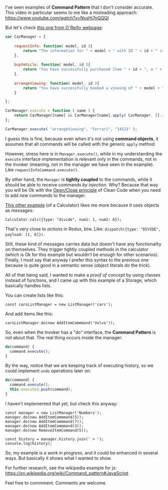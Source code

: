 I've seen examples of **Command Pattern** that I don't consider accurate. This video in particular seems to me like a misleading approach: 
https://www.youtube.com/watch?v=NxsHi7nQQQI

But let's check [this one from O`Reilly webpage](https://www.oreilly.com/library/view/learning-javascript-design/9781449334840/ch09s08.html): 

```js
var CarManager = {
  
    requestInfo: function( model, id ){
        return "The information for " + model + " with ID " + id + " is foobar";
    },
    
    buyVehicle: function( model, id ){
        return "You have successfully purchased Item " + id + ", a " + model;
    },
    
    arrangeViewing: function( model, id ){
        return "You have successfully booked a viewing of " + model + " ( " + id + " ) ";
    }

};

CarManager.execute = function ( name ) {
    return CarManager[name] && CarManager[name].apply( CarManager, [].slice.call(arguments, 1) );
};

CarManager.execute( "arrangeViewing", "Ferrari", "14523" );

```

I guess this is fine, because even when it's not using **command objects**, it assumes that all commands will be called with the generic `apply` method.

However, stress here is in `Manager.execute()`, while in my understanding the `execute` interface implementation is relevant only in the commands, not in the Invoker (meaning, not in the manager we have seen in the example). Like `requestInfoCommand.execute()`.

By other hand, the `Manager` is **tightly coupled** to the commands, while it should be able to receive commands _by injection_. Why? Because that way you will be Ok with the [Open/Close principle](https://en.wikipedia.org/wiki/Open%E2%80%93closed_principle) of Clean Code when you need to add _new commands_ to the manager.

[This other example](http://www.discoversdk.com/blog/learning-the-command-pattern-in-javascript) (of a Calculator) likes me more because it uses objects as messages:

`Calculator.calc({type: "divide", num1: 1, num2: 6});`

That's very close to _actions_ in *Redux*, btw. Like: `dispatch({type: "DIVIDE", payload: [1, 6]})`.

Still, these kind of messages carries data but doesn't have any functionality on themselves. They trigger tightly coupled methods in the calculator (which is Ok for this example but wouldn't be enough for other scenarios). Finally, I must say that anyway I prefer this syntax to the previous one because is quite good in a semantic sense (object literals do the trick).

All of that being said, I wanted to make a _proof of concept_ by using classes instead of functions, and I came up with this example of a Storage, which basically handles lists. 

You can create lists like this:

`const carsListManager = new ListManager('cars');`

And add items like this:

`carsListManager.do(new AddItemCommmand('Volvo'));`

So, even when the Invoker has a "do" interface, the **Command Pattern** is not about that. The real thing occurs inside the manager:

```js
do(command) {
  command.execute();
} 
```

By the way, notice that we are keeping track of executing history, so we could implement `undo` operations later on:

```js
do(command) {
  command.execute();
  this.executed.push(command);
} 
```

I haven't implemented that yet, but check this anyway:

```
const manager = new ListManager('Numbers');
manager.do(new AddItemCommmand(5));
manager.do(new AddItemCommmand(7));
manager.do(new AddItemCommmand(3));
manager.do(new RemoveItemCommand(5));

const history = manager.history.join(' > ');
console.log(history);
```

So, my example is a _work in progress_, and it could be enhanced in several ways. But basically it shows what I wanted to show. 

For further research, see the wikipedia example for js:
https://en.wikipedia.org/wiki/Command_pattern#JavaScript

Feel free to commment. Comments are welcome.
 
